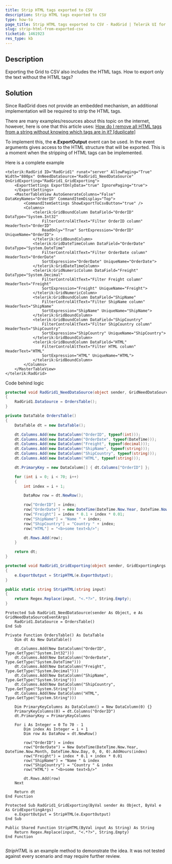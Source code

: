```yaml
---
title: Strip HTML tags exported to CSV
description: Strip HTML tags exported to CSV
type: how-to
page_title: Strip HTML tags exported to CSV - RadGrid | Telerik UI for ASP.NET AJAX
slug: strip-html-from-exported-csv
ticketid: 1461923
res_type: kb
---
```



## Description

Exporting the Grid to CSV also includes the HTML tags. How to export only the text without the HTML tags?

## Solution

Since RadGrid does not provide an embedded mechanism, an additional implementation will be required to strip the HTML tags.

There are many examples/resources about this topic on the internet, however, here is one that this article uses: [How do I remove all HTML tags from a string without knowing which tags are in it? [duplicate]](https://stackoverflow.com/questions/18153998/how-do-i-remove-all-html-tags-from-a-string-without-knowing-which-tags-are-in-it/18154046#18154046)

To implement this, the **e.ExportOutput** event can be used. In the event arguments gives access to the HTML structure that will be exported. This is a moment when the stripping of HTML tags can be implemented.

Here is a complete example

````ASPX.NET
<telerik:RadGrid ID="RadGrid1" runat="server" AllowPaging="True" Width="800px" OnNeedDataSource="RadGrid1_NeedDataSource" OnGridExporting="RadGrid1_GridExporting">
    <ExportSettings ExportOnlyData="true" IgnorePaging="true">
    </ExportSettings>
    <MasterTableView AutoGenerateColumns="False" DataKeyNames="OrderID" CommandItemDisplay="Top">
        <CommandItemSettings ShowExportToCsvButton="true" />
        <Columns>
            <telerik:GridBoundColumn DataField="OrderID" DataType="System.Int32"
                FilterControlAltText="Filter OrderID column" HeaderText="OrderID"
                ReadOnly="True" SortExpression="OrderID" UniqueName="OrderID">
            </telerik:GridBoundColumn>
            <telerik:GridDateTimeColumn DataField="OrderDate" DataType="System.DateTime"
                FilterControlAltText="Filter OrderDate column" HeaderText="OrderDate"
                SortExpression="OrderDate" UniqueName="OrderDate">
            </telerik:GridDateTimeColumn>
            <telerik:GridNumericColumn DataField="Freight" DataType="System.Decimal"
                FilterControlAltText="Filter Freight column" HeaderText="Freight"
                SortExpression="Freight" UniqueName="Freight">
            </telerik:GridNumericColumn>
            <telerik:GridBoundColumn DataField="ShipName"
                FilterControlAltText="Filter ShipName column" HeaderText="ShipName"
                SortExpression="ShipName" UniqueName="ShipName">
            </telerik:GridBoundColumn>
            <telerik:GridBoundColumn DataField="ShipCountry"
                FilterControlAltText="Filter ShipCountry column" HeaderText="ShipCountry"
                SortExpression="ShipCountry" UniqueName="ShipCountry">
            </telerik:GridBoundColumn>
            <telerik:GridBoundColumn DataField="HTML"
                FilterControlAltText="Filter HTML column" HeaderText="HTML"
                SortExpression="HTML" UniqueName="HTML">
            </telerik:GridBoundColumn>
        </Columns>
    </MasterTableView>
</telerik:RadGrid>
````

Code behind logic

````C#
protected void RadGrid1_NeedDataSource(object sender, GridNeedDataSourceEventArgs e)
{
    RadGrid1.DataSource = OrdersTable();
}

private DataTable OrdersTable()
{
    DataTable dt = new DataTable();

    dt.Columns.Add(new DataColumn("OrderID", typeof(int)));
    dt.Columns.Add(new DataColumn("OrderDate", typeof(DateTime)));
    dt.Columns.Add(new DataColumn("Freight", typeof(decimal)));
    dt.Columns.Add(new DataColumn("ShipName", typeof(string)));
    dt.Columns.Add(new DataColumn("ShipCountry", typeof(string)));
    dt.Columns.Add(new DataColumn("HTML", typeof(string)));

    dt.PrimaryKey = new DataColumn[] { dt.Columns["OrderID"] };

    for (int i = 0; i < 70; i++)
    {
        int index = i + 1;

        DataRow row = dt.NewRow();

        row["OrderID"] = index;
        row["OrderDate"] = new DateTime(DateTime.Now.Year, DateTime.Now.Month, DateTime.Now.Day, 0, 0, 0).AddHours(index);
        row["Freight"] = index * 0.1 + index * 0.01;
        row["ShipName"] = "Name " + index;
        row["ShipCountry"] = "Country " + index;
        row["HTML"] = "<b>some text<b/>";

        dt.Rows.Add(row);
    }

    return dt;
}

protected void RadGrid1_GridExporting(object sender, GridExportingArgs e)
{
    e.ExportOutput = StripHTML(e.ExportOutput);
}

public static string StripHTML(string input)
{
    return Regex.Replace(input, "<.*?>", String.Empty);
}
````
````VB
Protected Sub RadGrid1_NeedDataSource(sender As Object, e As GridNeedDataSourceEventArgs)
    RadGrid1.DataSource = OrdersTable()
End Sub

Private Function OrdersTable() As DataTable
    Dim dt As New DataTable()

    dt.Columns.Add(New DataColumn("OrderID", Type.GetType("System.Int32")))
    dt.Columns.Add(New DataColumn("OrderDate", Type.GetType("System.DateTime")))
    dt.Columns.Add(New DataColumn("Freight", Type.GetType("System.Decimal")))
    dt.Columns.Add(New DataColumn("ShipName", Type.GetType("System.String")))
    dt.Columns.Add(New DataColumn("ShipCountry", Type.GetType("System.String")))
    dt.Columns.Add(New DataColumn("HTML", Type.GetType("System.String")))

    Dim PrimaryKeyColumns As DataColumn() = New DataColumn(0) {}
    PrimaryKeyColumns(0) = dt.Columns("OrderID")
    dt.PrimaryKey = PrimaryKeyColumns

    For i As Integer = 0 To 70 - 1
        Dim index As Integer = i + 1
        Dim row As DataRow = dt.NewRow()

        row("OrderID") = index
        row("OrderDate") = New DateTime(DateTime.Now.Year, DateTime.Now.Month, DateTime.Now.Day, 0, 0, 0).AddHours(index)
        row("Freight") = index * 0.1 + index * 0.01
        row("ShipName") = "Name " & index
        row("ShipCountry") = "Country " & index
        row("HTML") = "<b>some text<b/>"

        dt.Rows.Add(row)
    Next

    Return dt
End Function

Protected Sub RadGrid1_GridExporting(ByVal sender As Object, ByVal e As GridExportingArgs)
    e.ExportOutput = StripHTML(e.ExportOutput)
End Sub

Public Shared Function StripHTML(ByVal input As String) As String
    Return Regex.Replace(input, "<.*?>", String.Empty)
End Function
    
````

*StripHTML* is an example method to demonstrate the idea. It was not tested against every scenario and may require further review.

